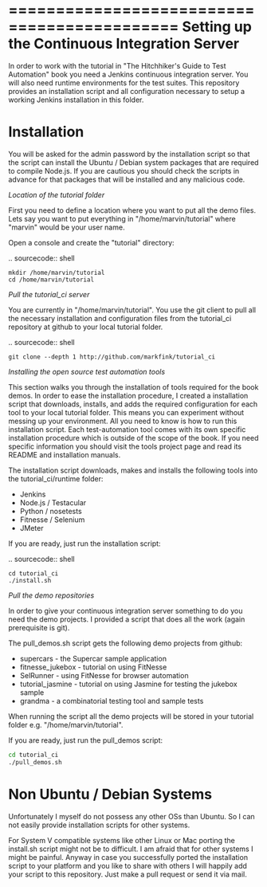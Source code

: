 ============================================
Setting up the Continuous Integration Server
============================================

In order to work with the tutorial in "The Hitchhiker's Guide to Test Automation" book you need a Jenkins continuous integration server. You will also need runtime environments for the test suites. This repository provides an installation script and all configuration necessary to setup a working Jenkins installation in this folder.


Installation
============

You will be asked for the admin password by the installation script so that the script can install the Ubuntu / Debian system packages that are required to compile Node.js. If you are cautious you should check the scripts in advance for that packages that will be installed and any malicious code.

*Location of the tutorial folder*

First you need to define a location where you want to put all the demo files. Lets say you want to put everything in "/home/marvin/tutorial" where "marvin" would be your user name.

Open a console and create the "tutorial" directory:

..  sourcecode:: shell

    mkdir /home/marvin/tutorial
    cd /home/marvin/tutorial


*Pull the tutorial_ci server*

You are currently in "/home/marvin/tutorial". You use the git client to pull all the necessary installation and configuration files from the tutorial_ci repository at github to your local tutorial folder.

..  sourcecode:: shell

    git clone --depth 1 http://github.com/markfink/tutorial_ci


*Installing the open source test automation tools*

This section walks you through the installation of tools required for the book demos. In order to ease the installation procedure, I created a installation script that downloads, installs, and adds the required configuration for each tool to your local tutorial folder. This means you can experiment without messing up your environment. All you need to know is how to run this installation script. Each test-automation tool comes with its own specific installation procedure which is outside of the scope of the book. If you need specific information you should visit the tools project page and read its README and installation manuals.

The installation script downloads, makes and installs the following tools into the tutorial_ci/runtime folder:

* Jenkins
* Node.js / Testacular
* Python / nosetests
* Fitnesse / Selenium
* JMeter

If you are ready, just run the installation script:

..  sourcecode:: shell

    cd tutorial_ci
    ./install.sh


*Pull the demo repositories*

In order to give your continuous integration server something to do you need the demo projects. I provided a script that does all the work (again prerequisite is git).

The pull_demos.sh script gets the following demo projects from github:

* supercars - the Supercar sample application
* fitnesse_jukebox - tutorial on using FitNesse
* SelRunner - using FitNesse for browser automation
* tutorial_jasmine - tutorial on using Jasmine for testing the jukebox sample
* grandma - a combinatorial testing tool and sample tests

When running the script all the demo projects will be stored in your tutorial folder e.g. "/home/marvin/tutorial".

If you are ready, just run the pull_demos script:

```bash
cd tutorial_ci
./pull_demos.sh
```

Non Ubuntu / Debian Systems
===========================

Unfortunately I myself do not possess any other OSs than Ubuntu. So I can not easily provide installation scripts for other systems.

For System V compatible systems like other Linux or Mac porting the install.sh script might not be to difficult. I am afraid that for other systems I might be painful. Anyway in case you successfully ported the installation script to your platform and you like to share with others I will happily add your script to this repository. Just make a pull request or send it via mail.
